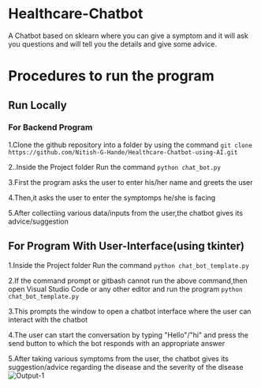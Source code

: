 # Healthcare-Chatbot
A Chatbot based on sklearn where you can give a symptom and it will ask you questions and will tell you the details and give some advice.
# Procedures to run the program
## Run Locally
###  For Backend Program
1.Clone the  github repository into a folder by using the command
```git clone https://github.com/Nitish-G-Hande/Healthcare-Chatbot-using-AI.git```

2..Inside the Project folder Run the command
```python chat_bot.py```

3.First the program asks the user to enter his/her name and greets the user

4.Then,it asks the user to enter the symptomps he/she is facing

5.After collectiing various data/inputs from the user,the chatbot gives its advice/suggestion

## For Program With User-Interface(using tkinter)

1.Inside the Project folder Run the command
```python chat_bot_template.py```

2.If the command prompt or gitbash cannot run the above command,then open Visual Studio Code or any other editor and run the program 
```python chat_bot_template.py```

3.This prompts the window  to open a chatbot interface where the user can interact with the chatbot

4.The user can start the conversation by typing "Hello"/"hi" and press the send button to which the bot responds with an appropriate answer

5.After taking various symptoms from the user, the chatbot gives its suggestion/advice regarding the disease and the severity of the disease
![Output-1](/main/Outout-1.png)
